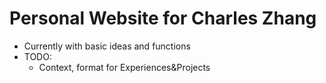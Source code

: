 # Personal Website for Charles Zhang
- Currently with basic ideas and functions
- TODO:
  - Context, format for Experiences&Projects
